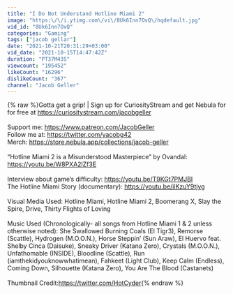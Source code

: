 ```yaml
---
title: "I Do Not Understand Hotline Miami 2"
image: "https:\/\/i.ytimg.com\/vi\/8Uk6Inn7OvQ\/hqdefault.jpg"
vid_id: "8Uk6Inn7OvQ"
categories: "Gaming"
tags: ["jacob gellar"]
date: "2021-10-21T20:31:29+03:00"
vid_date: "2021-10-15T14:47:42Z"
duration: "PT37M43S"
viewcount: "195452"
likeCount: "16296"
dislikeCount: "367"
channel: "Jacob Geller"
---
```

{% raw %}Gotta get a grip! | Sign up for CuriosityStream and get Nebula for for free at <a rel="nofollow" target="blank" href="https://curiositystream.com/jacobgeller">https://curiositystream.com/jacobgeller</a><br /><br />Support me: <a rel="nofollow" target="blank" href="https://www.patreon.com/JacobGeller">https://www.patreon.com/JacobGeller</a><br />Follow me at: <a rel="nofollow" target="blank" href="https://twitter.com/yacobg42">https://twitter.com/yacobg42</a><br />Merch: <a rel="nofollow" target="blank" href="https://store.nebula.app/collections/jacob-geller">https://store.nebula.app/collections/jacob-geller</a><br /><br />“Hotline Miami 2 is a Misunderstood Masterpiece” by Ovandal: <a rel="nofollow" target="blank" href="https://youtu.be/W8PXA2lZf3E">https://youtu.be/W8PXA2lZf3E</a><br /><br />Interview about game’s difficulty: <a rel="nofollow" target="blank" href="https://youtu.be/T9KGt7PMJBI">https://youtu.be/T9KGt7PMJBI</a><br />The Hotline Miami Story (documentary): <a rel="nofollow" target="blank" href="https://youtu.be/ilKzuY9tjyg">https://youtu.be/ilKzuY9tjyg</a><br /><br />Visual Media Used: Hotline Miami, Hotline Miami 2, Boomerang X, Slay the Spire, Drive, Thirty Flights of Loving<br /><br />Music Used (Chronologically- all songs from Hotline Miami 1 &amp; 2 unless otherwise noted): She Swallowed Burning Coals (El Tigr3), Remorse (Scattle), Hydrogen (M.O.O.N.), Horse Steppin’ (Sun Araw), El Huervo feat. Shelby Cinca (Daisuke), Sneaky Driver (Katana Zero), Crystals (M.O.O.N.), Unfathomable (INSIDE), Bloodline (Scattle), Run (iamthekidyouknowwhatimean), Fahkeet (Light Club), Keep Calm (Endless), Coming Down, Silhouette (Katana Zero), You Are The Blood (Castanets)<br /><br />Thumbnail Credit:<a rel="nofollow" target="blank" href="https://twitter.com/HotCyder">https://twitter.com/HotCyder</a>{% endraw %}
